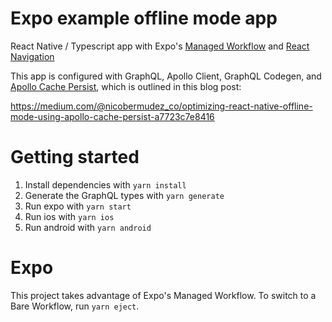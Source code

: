 # Expo example offline mode app

React Native / Typescript app with Expo's [Managed Workflow](https://docs.expo.io/introduction/managed-vs-bare/ "Managed Workflow") and [React Navigation](https://reactnavigation.org/ "React Navigation")

This app is configured with GraphQL, Apollo Client, GraphQL Codegen, and [Apollo Cache Persist](https://github.com/apollographql/apollo-cache-persist), which is outlined in this blog post:

https://medium.com/@nicobermudez_co/optimizing-react-native-offline-mode-using-apollo-cache-persist-a7723c7e8416

# Getting started

1. Install dependencies with `yarn install`
2. Generate the GraphQL types with `yarn generate`
3. Run expo with `yarn start`
4. Run ios with `yarn ios`
5. Run android with `yarn android`

# Expo

This project takes advantage of Expo's Managed Workflow. To switch to a Bare Workflow, run `yarn eject`.
